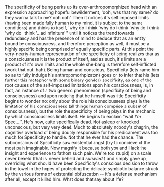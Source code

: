 The specificity of being perks up its over-anthropomorphized head with an expression approaching hopeful bewilderment, 'ooh, was that my name? do they wanna talk to me? ooh ooh.' Then it notices it's self imposed limits (having been made fully human to my mind, it is subject to the same conditions) and thinks to itself, 'why do I think 'why do I think 'why do I think 'why do I think '...ad infinitum''' until it notices the trend towards redundancy and has the presence of mind to deduce that as an entity bound by consciousness, and therefore perception as well, it must be a highly specific being comprised of equally specific parts. At this point the very-nearly-human representation of the specificity of being realizes that as a consciousness it is the product of itself, and as such, it's limits are a product of it's own limits and the whole she-bang is therefore self-inflicted (work that out. hah). Being human and conscious, Specificity (lets name him so as to fully indulge his anthropomorhpizaton) goes on to infer that his (lets further this metaphor with some binary gender) specificity, as one of the root causes of the self-imposed limitations upon his consciousness, is, in fact, an instance of a two generic phenomenon (specificity of being and consciousness) and upon noticing that he himself was title Specificity begins to wonder not only about the role his consciousness plays in the limitation of his consciousness (all things human comprise a subset of consciousness), but the role the specificity of being plays in the mechanic by which consciousness limits itself. He begins to exclaim "wait *I'm* Spec....". He's now, quite specifically dead. Not asleep or knocked unconscious, but very very dead. Much to absolutely nobody's chagrin, the cognitive overload of being doubly responsible for his predicament was too much for Specificity to handle.  Not that he ever had the chance. The subconscious of Specificity saw existential angst (try to concieve of the most pain imaginable. Now magnify it because both you and I lack the insight and experience to fathom such pain. We're too stupid) on a scale never beheld (that is, never beheld and *survived* ) and simply gave up, overriding what should have been Specificity's conscious decision to throw in the towel in the hopes of protecting the delicate symbiotic balance struck by the various forms of existential obfuscation -- it's a defense mechanism after all, except it killed him. What does that say about life?
